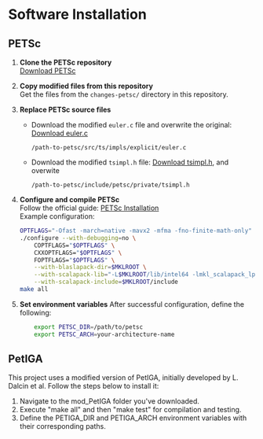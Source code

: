 # Software Installation

## PETSc

1. **Clone the PETSc repository**  
   [Download PETSc](https://petsc.org/release/install/download/)

2. **Copy modified files from this repository**  
   Get the files from the `changes-petsc/` directory in this repository.

3. **Replace PETSc source files**  
   - Download the modified `euler.c` file and overwrite the original: [Download euler.c](files/euler.c)  
     ```
     /path-to-petsc/src/ts/impls/explicit/euler.c
     ```
   - Download the modified `tsimpl.h` file: [Download tsimpl.h](files/tsimpl.h), and overwite
     ```
     /path-to-petsc/include/petsc/private/tsimpl.h
     ```

4. **Configure and compile PETSc**  
   Follow the official guide: [PETSc Installation](https://petsc.org/release/install/install/)  
   Example configuration:
   ```bash
   OPTFLAGS="-Ofast -march=native -mavx2 -mfma -fno-finite-math-only"
   ./configure --with-debugging=no \
       COPTFLAGS="$OPTFLAGS" \
       CXXOPTFLAGS="$OPTFLAGS" \
       FOPTFLAGS="$OPTFLAGS" \
       --with-blaslapack-dir=$MKLROOT \
       --with-scalapack-lib="-L$MKLROOT/lib/intel64 -lmkl_scalapack_lp64 -lmkl_blacs_intelmpi_lp64" \
       --with-scalapack-include=$MKLROOT/include
   make all
   ```

5.  **Set environment variables**
    After successful configuration, define the following:
    ```bash
        export PETSC_DIR=/path/to/petsc
        export PETSC_ARCH=your-architecture-name
    ```



## PetIGA

This project uses a modified version of PetIGA, initially developed by L. Dalcin et al. Follow the steps below to install it:

1. Navigate to the mod_PetIGA folder you've downloaded.
2. Execute "make all" and then "make test" for compilation and testing.
3. Define the PETIGA_DIR and PETIGA_ARCH environment variables with their corresponding paths.

